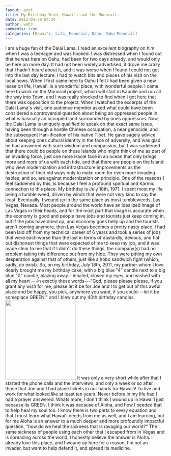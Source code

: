 ```yaml
---
layout: post
title: My Birthday Wish, Hawai'i and the Monorail.
date: 2012-04-30 04:34
author: woh3
comments: true
categories: [Hawai'i, Life, Monorail, Oahu, Oahu Monorail]
---
```

I am a huge fan of the Dalai Lama. I read an excellent biography on him when I was a teenager and was hooked. I was distressed when I found out that he was here on Oahu, had been for two days already, and would only be here on more day. It had not been widely advertised, it drove me crazy that I hadn't heard about it, and it was worse when I found I could not get into the last day lecture. 
I had to watch bits and pieces of his visit on the local news. When I first came here to Oahu I felt I had been given a new lease on life, Hawai'i is a wonderful place, with wonderful people. I came here to work on the Monorail project, which will start in Kapolie and run all the way into Town, and I was really shocked to find when I got here that there was opposition to the project. 
When I watched the excerpts of the Dalai Lama's visit, one audience member asked what could have been considered a controversial question about being an oppressed people in what is basically an occupied land surrounded by ones oppressors. Now, the Dalai Lama is uniquely qualified to speak on that exact same issue, having been through a hostile Chinese occupation, a near genocide, and the subsequent Han-ification of his native Tibet. He gave sagely advice about keeping ones cultural identity in the face of adversity, and was glad he had answered with such wisdom and compassion, but I was saddened that there could be people on these Islands who might think of me as part of an invading force, just one more Haole face in an ocean that only brings more and more of us with each tide, and that there are people on the Island who view modernization and infrastructure improvements as the destruction of their old ways only to make room for even more invading haoles, and so, are against modernization on principle. 
One of the reasons I feel saddened by this, is because I feel a profound spiritual and Karmic connection to this place. My birthday is July 18th, 1971. I spent most my life being a tumble weed, driven by winds that were not very kind to say the least. Eventually, I wound up  in the same place as most tumbleweeds, Las Vegas, Nevada. Most people around the world have an idealized image of Las Vegas in their heads, and for the most part that image is accurate when the economy is good and people have jobs and tourists just keep coming in, but if the jobs have dried up, and economy goes belly up and the tourists aren't coming anymore, then Las Vegas becomes a pretty nasty place. I had been laid off from my technical career of 6 years and took a series of jobs that were each worse than the last in terms of dastardly, devious, and flat out dishonest things that were expected of me to keep my job, and it was made clear to me that if I didn't do these things, the company(s) had no problem taking this difference out from my hide. They were pitting my own desperation against that of others, just like a hobo sandwich fight (which, sadly, do exist). 
So, on my birthday, July 18th, 2011, my partner whom I love dearly brought me my birthday cake, with a big blue "4" candle next to a big blue "0" candle, blazing away. I inhaled, closed my eyes, and wished with all my heart ---in exactly these words---"God, please please please, if you grant any wish for me, please let it be for Joe and I to get out of this awful place and be happy, you pick, anywhere you want, if you could---let it be someplace GREEN!" and I blew out my 40th birthday candles. 
<a href="http://woh3blog.files.wordpress.com/2012/05/bday40.gif"><img src="http://woh3blog.files.wordpress.com/2012/05/bday40.gif" alt="" title="bday40" width="222" height="250" class="alignleft size-full wp-image-695" /></a>
It was only a very short while after that I started the phone calls and the interviews, and only a week or so after those that Joe and I had plane tickets in our hands for Hawai'i! To live and work for what looked like at least ten years. Never before in my life had I had a prayer answered. Whats more, I don't think I wound up in Hawai'i just because its GREEN, I think it was because of Aloha, and how I needed that to help heal my soul too. I know there is two parts to every equation and that I must learn what Hawai'i needs from me as well, and I am learning, but for me Aloha is an answer to a much deeper and more profoundly impactful question, "how do we heal the sickness that is ravaging our world?" The same sickness of people using each other that I escaped from in Vegas and is spreading across the world, I honestly believe the answer is Aloha. I already love this place, and I wound up here for a reason, I'm not an invader, but want to help defend it, and spread its medicine.

